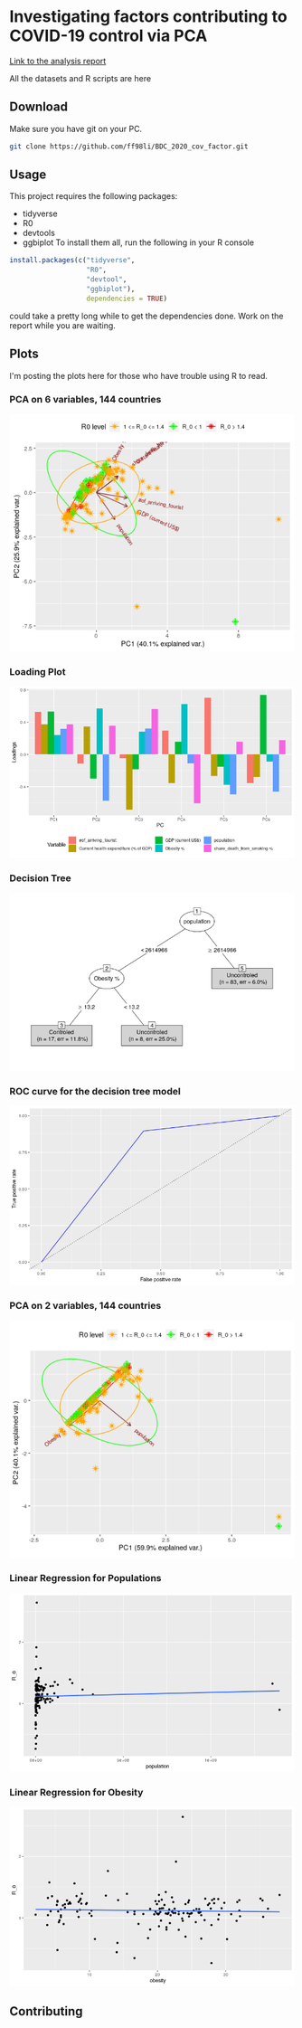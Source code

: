 # Investigating factors contributing to COVID-19 control via PCA

[Link to the analysis report](https://docs.google.com/viewer?url=https://raw.githubusercontent.com/ff98li/BDC_2020_cov_factor/master/Covid_19_data_analysis.pdf)

All the datasets and R scripts are here

## Download
Make sure you have git on your PC.
```bash
git clone https://github.com/ff98li/BDC_2020_cov_factor.git
```

## Usage
This project requires the following packages:
- tidyverse
- R0
- devtools
- ggbiplot
To install them all, run the following in your R console
```R
install.packages(c("tidyverse",
                   "R0",
                   "devtool",
                   "ggbiplot"),
                   dependencies = TRUE)
```
could take a pretty long while to get the dependencies done. Work on the report while you are waiting.

## Plots
I'm posting the plots here for those who have trouble using R to read.
### PCA on 6 variables, 144 countries
![alt text](https://github.com/ff98li/BDC_2020_cov_factor/blob/master/plots/PCA_R0_6var.png)
### Loading Plot
![alt text](https://github.com/ff98li/BDC_2020_cov_factor/blob/master/plots/PCA_R0_6var_loading.png)
### Decision Tree
![alt text](https://github.com/ff98li/BDC_2020_cov_factor/blob/master/plots/tree.png)
### ROC curve for the decision tree model
![alt text](https://github.com/ff98li/BDC_2020_cov_factor/blob/master/plots/ROC.png)
### PCA on 2 variables, 144 countries
![alt text](https://github.com/ff98li/BDC_2020_cov_factor/blob/master/plots/PCA_R0_2var.png)
### Linear Regression for Populations
![alt text](https://github.com/ff98li/BDC_2020_cov_factor/blob/master/plots/LM_population.png)
### Linear Regression for Obesity
![alt text](https://github.com/ff98li/BDC_2020_cov_factor/blob/master/plots/LM_obesity.png)

## Contributing
